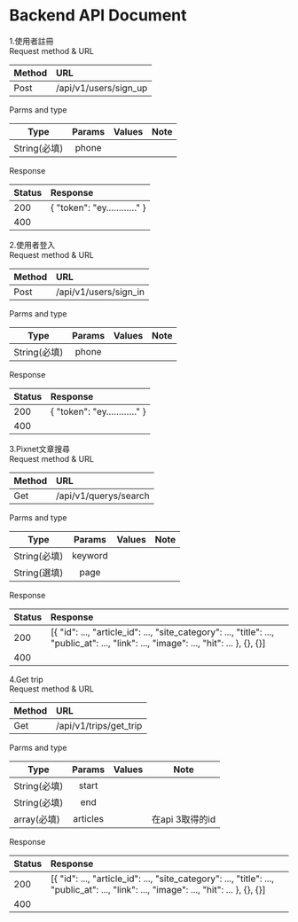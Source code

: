# Backend API Document  
1.使用者註冊  
  Request method & URL
  
  Method        | URL
  --------------|:-----
  Post    | /api/v1/users/sign_up    
  
  Parms and type

  Type           | Params  | Values | Note
  --------------|:-----:|-----:| ----
  String(必填)    | phone |   |  
  
  Response
  
  Status           | Response
  --------------|:-----
  200    | { "token": "ey…………" }
  400    |
 
2.使用者登入  
  Request method & URL
  
  Method        | URL
  --------------|:-----
  Post    | /api/v1/users/sign_in    
  
  Parms and type

  Type           | Params  | Values | Note
  --------------|:-----:|-----:| ----
  String(必填)    | phone |   |  
  
  Response
  
  Status           | Response
  --------------|:-----
  200    | { "token": "ey…………" }
  400    |
  
3.Pixnet文章搜尋  
  Request method & URL
  
  Method        | URL
  --------------|:-----
  Get    | /api/v1/querys/search    
  
  Parms and type

  Type           | Params  | Values | Note
  --------------|:-----:|-----:| ----
  String(必填)    | keyword |   |  
  String(選填)    | page |   |  
  
  Response
  
  Status           | Response
  --------------|:-----
  200    | [{ "id": ..., "article_id": ..., "site_category": ..., "title": ..., "public_at": ..., "link": ..., "image": ..., "hit": ... }, {}, {}]    
  400    |

4.Get trip  
  Request method & URL
  
  Method        | URL
  --------------|:-----
  Get    | /api/v1/trips/get_trip    
  
  Parms and type

  Type           | Params  | Values | Note
  --------------|:-----:|-----:| ----
  String(必填)    | start |   |  
  String(必填)    | end |   |  
  array(必填)    | articles |   | 在api 3取得的id
  
  Response
  
  Status           | Response
  --------------|:-----
  200    | [{ "id": ..., "article_id": ..., "site_category": ..., "title": ..., "public_at": ..., "link": ..., "image": ..., "hit": ... }, {}, {}]    
  400    |
